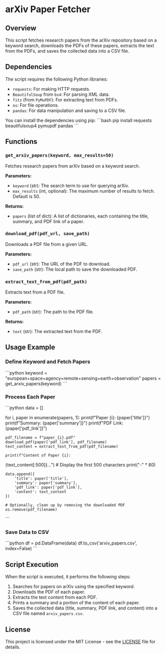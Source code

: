 
# arXiv Paper Fetcher

## Overview
This script fetches research papers from the arXiv repository based on a keyword search, downloads the PDFs of these papers, extracts the text from the PDFs, and saves the collected data into a CSV file.

## Dependencies
The script requires the following Python libraries:
- `requests`: For making HTTP requests.
- `BeautifulSoup` from `bs4`: For parsing XML data.
- `fitz` (from `PyMuPDF`): For extracting text from PDFs.
- `os`: For file operations.
- `pandas`: For data manipulation and saving to a CSV file.

You can install the dependencies using pip:
\`\`\`bash
pip install requests beautifulsoup4 pymupdf pandas
\`\`\`

## Functions

### `get_arxiv_papers(keyword, max_results=50)`
Fetches research papers from arXiv based on a keyword search.

**Parameters:**
- `keyword` (str): The search term to use for querying arXiv.
- `max_results` (int, optional): The maximum number of results to fetch. Default is 50.

**Returns:**
- `papers` (list of dict): A list of dictionaries, each containing the title, summary, and PDF link of a paper.

### `download_pdf(pdf_url, save_path)`
Downloads a PDF file from a given URL.

**Parameters:**
- `pdf_url` (str): The URL of the PDF to download.
- `save_path` (str): The local path to save the downloaded PDF.

### `extract_text_from_pdf(pdf_path)`
Extracts text from a PDF file.

**Parameters:**
- `pdf_path` (str): The path to the PDF file.

**Returns:**
- `text` (str): The extracted text from the PDF.

## Usage Example

### Define Keyword and Fetch Papers
\`\`\`python
keyword = "european+space+agency+remote+sensing+earth+observation"
papers = get_arxiv_papers(keyword)
\`\`\`

### Process Each Paper
\`\`\`python
data = []

for i, paper in enumerate(papers, 1):
    print(f"Paper {i}: {paper['title']}")
    print(f"Summary: {paper['summary']}")
    print(f"PDF Link: {paper['pdf_link']}")

    pdf_filename = f"paper_{i}.pdf"
    download_pdf(paper['pdf_link'], pdf_filename)
    text_content = extract_text_from_pdf(pdf_filename)

    print(f"Content of Paper {i}:
{text_content[:500]}...")  # Display the first 500 characters
    print("-" * 80)

    data.append({
        'title': paper['title'],
        'summary': paper['summary'],
        'pdf_link': paper['pdf_link'],
        'content': text_content
    })

    # Optionally, clean up by removing the downloaded PDF
    os.remove(pdf_filename)
\`\`\`

### Save Data to CSV
\`\`\`python
df = pd.DataFrame(data)
df.to_csv('arxiv_papers.csv', index=False)
\`\`\`

## Script Execution
When the script is executed, it performs the following steps:
1. Searches for papers on arXiv using the specified keyword.
2. Downloads the PDF of each paper.
3. Extracts the text content from each PDF.
4. Prints a summary and a portion of the content of each paper.
5. Saves the collected data (title, summary, PDF link, and content) into a CSV file named `arxiv_papers.csv`.

## License
This project is licensed under the MIT License - see the [LICENSE](LICENSE) file for details.
